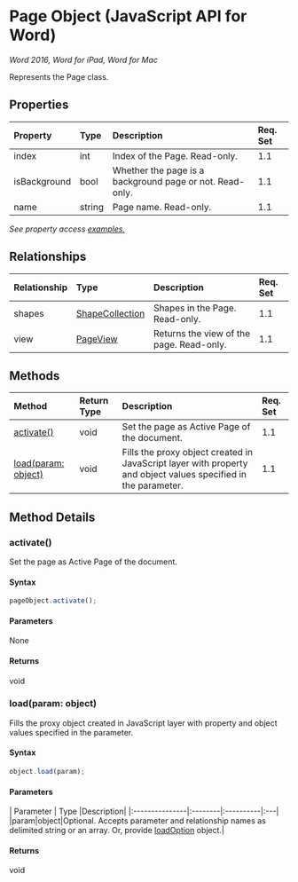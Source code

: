 # Page Object (JavaScript API for Word)

_Word 2016, Word for iPad, Word for Mac_

Represents the Page class.

## Properties

| Property	   | Type	|Description| Req. Set|
|:---------------|:--------|:----------|:----|
|index|int|Index of the Page. Read-only.|1.1||
|isBackground|bool|Whether the page is a background page or not. Read-only.|1.1||
|name|string|Page name. Read-only.|1.1||

_See property access [examples.](#property-access-examples)_

## Relationships
| Relationship | Type	|Description| Req. Set|
|:---------------|:--------|:----------|:----|
|shapes|[ShapeCollection](shapecollection.md)|Shapes in the Page. Read-only.|1.1||
|view|[PageView](pageview.md)|Returns the view of the page. Read-only.|1.1||

## Methods

| Method		   | Return Type	|Description| Req. Set|
|:---------------|:--------|:----------|:----|
|[activate()](#activate)|void|Set the page as Active Page of the document.|1.1|
|[load(param: object)](#loadparam-object)|void|Fills the proxy object created in JavaScript layer with property and object values specified in the parameter.|1.1|

## Method Details


### activate()
Set the page as Active Page of the document.

#### Syntax
```js
pageObject.activate();
```

#### Parameters
None

#### Returns
void

### load(param: object)
Fills the proxy object created in JavaScript layer with property and object values specified in the parameter.

#### Syntax
```js
object.load(param);
```

#### Parameters
| Parameter	   | Type	|Description|
|:---------------|:--------|:----------|:---|
|param|object|Optional. Accepts parameter and relationship names as delimited string or an array. Or, provide [loadOption](loadoption.md) object.|

#### Returns
void
